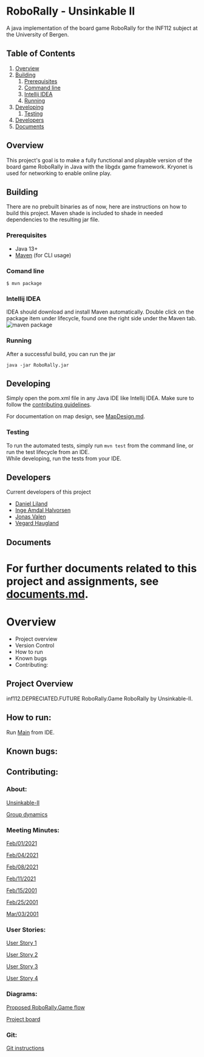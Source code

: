 
# RoboRally - Unsinkable II
A java implementation of the board game RoboRally for the INF112 subject at the
University of Bergen.

## Table of Contents
1. [Overview](#overview)
2. [Building](#building)
    1. [Prerequisites](#prerequisites)
    2. [Command line](#comand-line)
    3. [Intellij IDEA](#intellij-idea)
    4. [Running](#running)
3. [Developing](#developing)
   1. [Testing](#testing)
4. [Developers](#developers)
5. [Documents](#documents)

## Overview
This project's goal is to make a fully functional and playable version of
the board game RoboRally in Java with the libgdx game framework. Kryonet is used
for networking to enable online play.

## Building
There are no prebuilt binaries as of now, here are instructions on how to build
this project.
Maven shade is included to shade in needed dependencies
to the resulting jar file.

### Prerequisites
- Java 13+
- [Maven](https://maven.apache.org/) (for CLI usage)

### Comand line
```shell
$ mvn package
```

### Intellij IDEA
IDEA should download and install Maven automatically.
Double click on the package item under lifecycle, found
one the right side under the Maven tab.  
![maven package](https://user-images.githubusercontent.com/3050747/109568552-5d858e80-7ae7-11eb-97d3-b623bf9b669a.png)

### Running
After a successful build, you can run the jar
```
java -jar RoboRally.jar
```

## Developing
Simply open the pom.xml file in any Java IDE like Intellij
IDEA. Make sure to follow the 
[contributing guidelines](./documentation/CONTRIBUTING.md).

For documentation on map design, see [MapDesign.md](./documentation/MapDesign.md).

### Testing
To run the automated tests, simply run `mvn test` from the command line,
or run the test lifecycle from an IDE.  
While developing, run the tests from your IDE.

## Developers
Current developers of this project
- [Daniel Liland](https://github.com/ende124)
- [Inge Amdal Halvorsen](https://github.com/Snowsock)
- [Jonas Valen](https://github.com/jonazbot)
- [Vegard Haugland](https://github.com/hauglandvegard)

## Documents
For further documents related to this project and assignments, see
[documents.md](./documentation/documents.md).
=======
# Overview
  - Project overview
  - Version Control
  - How to run
  - Known bugs
  - Contributing:

## Project Overview
inf112.DEPRECIATED.FUTURE RoboRally.Game RoboRally by Unsinkable-II.

## How to run:
Run 
[Main](src/main/java/RoboRally/Main.java)
from IDE.

## Known bugs:

## Contributing:

### About:
[Unsinkable-II](documentation/deliverables/compulsoryAssignment1/about.md)

[Group dynamics](documentation/deliverables/compulsoryAssignment1/ComplulsoryAssignment1.md)

### Meeting Minutes:
[Feb/01/2021](documentation/deliverables/minutesOfMeetings/2021.02.01.md)

[Feb/04/2021](documentation/deliverables/minutesOfMeetings/2021.02.04.md)

[Feb/08/2021](documentation/deliverables/minutesOfMeetings/2021.02.08.md)

[Feb/11/2021](documentation/deliverables/minutesOfMeetings/2021.02.11.md)

[Feb/15/2001](documentation/deliverables/minutesOfMeetings/minutes_15.02.21.md)

[Feb/25/2001](documentation/deliverables/minutesOfMeetings/minutes_25.02.21.md)

[Mar/03/2001](documentation/deliverables/minutesOfMeetings/minutes_03.01.21.md)

### User Stories:
[User Story 1](documentation/deliverables/compulsoryAssignment1/userStories/UserStory1.md)

[User Story 2](documentation/deliverables/compulsoryAssignment1/userStories/UserStory2.md)

[User Story 3](documentation/deliverables/compulsoryAssignment1/userStories/UserStory3.md)

[User Story 4](documentation/deliverables/compulsoryAssignment1/userStories/UserStory4.md)

### Diagrams:
[Proposed RoboRally.Game flow](documentation/deliverables/compulsoryAssignment1/RoboRally%20Flowchart.pdf)

[Project board](https://github.com/inf112-v21/Unsinkable-II/issues)

### Git:
[Git instructions](documentation/CONTRIBUTING.md)
